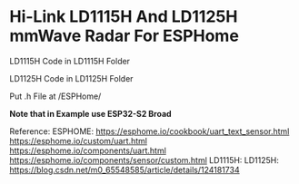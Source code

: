 # Hi-Link LD1115H And LD1125H mmWave Radar For ESPHome

LD1115H Code in LD1115H Folder

LD1125H Code in LD1125H Folder

Put .h File at /ESPHome/

**Note that in Example use ESP32-S2 Broad**

Reference:
  ESPHOME:
    https://esphome.io/cookbook/uart_text_sensor.html
    https://esphome.io/custom/uart.html
    https://esphome.io/components/uart.html
    https://esphome.io/components/sensor/custom.html
  LD1115H:
  LD1125H:
    https://blog.csdn.net/m0_65548585/article/details/124181734
